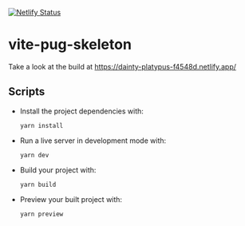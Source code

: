 [![Netlify Status](https://api.netlify.com/api/v1/badges/e6b2488e-0b31-4d34-a46e-8b9036fd83fa/deploy-status)](https://app.netlify.com/sites/dainty-platypus-f4548d/deploys)

# vite-pug-skeleton

Take a look at the build at https://dainty-platypus-f4548d.netlify.app/

## Scripts

- Install the project dependencies with:

  `yarn install`

- Run a live server in development mode with:

  `yarn dev`

- Build your project with:

  `yarn build`

- Preview your built project with:

  `yarn preview`